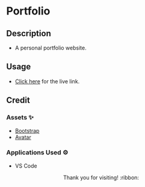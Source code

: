 # Portfolio

## Description

- A personal portfolio website.

## Usage

- [Click here](https://hbarry89.github.io/) for the live link.

## Credit

### Assets :sparkles:
- [Bootstrap](https://getbootstrap.com/)
- [Avatar](https://www.pexels.com/photo/palm-tree-near-body-of-water-during-sunset-4321085/)

### Applications Used :gear:
- VS Code

<p align="center">Thank you for visiting! :ribbon:</p>